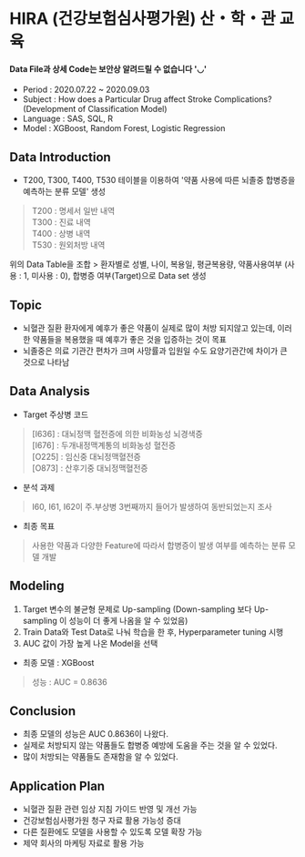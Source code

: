 # HIRA (건강보험심사평가원) 산・학・관 교육

#### Data File과 상세 Code는 보안상 알려드릴 수 없습니다 '◡'
- Period : 2020.07.22 ~ 2020.09.03  
- Subject : How does a Particular Drug affect Stroke Complications? (Development of Classification Model)
- Language : SAS, SQL, R
- Model : XGBoost, Random Forest, Logistic Regression  


## Data Introduction
- T200, T300, T400, T530 테이블을 이용하여 '약품 사용에 따른 뇌졸중 합병증을 예측하는 분류 모델' 생성  
  
> T200 : 명세서 일반 내역  
> T300 : 진료 내역  
> T400 : 상병 내역  
> T530 : 원외처방 내역

위의 Data Table을 조합 > 환자별로 성별, 나이, 복용일, 평균복용량, 약품사용여부 (사용 : 1, 미사용 : 0), 합병증 여부(Target)으로 Data set 생성  
  
  
## Topic
- 뇌혈관 질환 환자에게 예후가 좋은 약품이 실제로 많이 처방 되지않고 있는데, 이러한 약품들을 복용했을 때 예후가 좋은 것을 입증하는 것이 목표
- 뇌졸중은 의료 기관간 편차가 크며 사망률과 입원일 수도 요양기관간에 차이가 큰 것으로 나타남  
  
  
## Data Analysis
- Target 주상병 코드
> [I636] : 대뇌정맥 혈전증에 의한 비화농성 뇌경색증  
> [I676] : 두개내정맥계통의 비화농성 혈전증  
> [O225] : 임신중 대뇌정맥혈전증  
> [O873] : 산후기중 대뇌정맥혈전증  

- 분석 과제
> I60, I61, I62이 주.부상병 3번째까지 들어가 발생하여 동반되었는지 조사  

- 최종 목표
> 사용한 약품과 다양한 Feature에 따라서 합병증이 발생 여부를 예측하는 분류 모델 개발  


## Modeling
1. Target 변수의 불균형 문제로 Up-sampling (Down-sampling 보다 Up-sampling 이 성능이 더 좋게 나옴을 알 수 있었음)
2. Train Data와 Test Data로 나눠 학습을 한 후, Hyperparameter tuning 시행
3. AUC 값이 가장 높게 나온 Model을 선택  

- 최종 모델 : XGBoost  
> 성능 : AUC = 0.8636

## Conclusion
- 최종 모델의 성능은 AUC 0.8636이 나왔다.
- 실제로 처방되지 않는 약품들도 합병증 예방에 도움을 주는 것을 알 수 있었다.
- 많이 처방되는 약품들도 존재함을 알 수 있었다.

## Application Plan
- 뇌혈관 질환 관련 임상 지침 가이드 반영 및 개선 가능
- 건강보험심사평가원 청구 자료 활용 가능성 증대
- 다른 질환에도 모델을 사용할 수 있도록 모델 확장 가능
- 제약 회사의 마케팅 자료로 활용 가능
  
  
